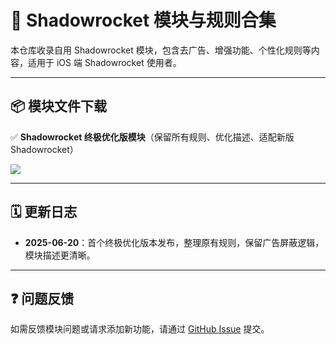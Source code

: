 # 🌟 Shadowrocket 模块与规则合集

本仓库收录自用 Shadowrocket 模块，包含去广告、增强功能、个性化规则等内容，适用于 iOS 端 Shadowrocket 使用者。

---

## 📦 模块文件下载

✅ **Shadowrocket 终极优化版模块**（保留所有规则、优化描述、适配新版 Shadowrocket）

[![](https://img.shields.io/badge/一键安装-Shadowrocket终极优化版-brightgreen)](https://raw.githubusercontent.com/xchun5678/shadowrocket/main/Shadowrocket终极优化版.sgmodule)

---

## 🗓️ 更新日志

- **2025-06-20**：首个终极优化版本发布，整理原有规则，保留广告屏蔽逻辑，模块描述更清晰。

---

## ❓ 问题反馈

如需反馈模块问题或请求添加新功能，请通过 [GitHub Issue](https://github.com/xchun5678/shadowrocket/issues) 提交。
